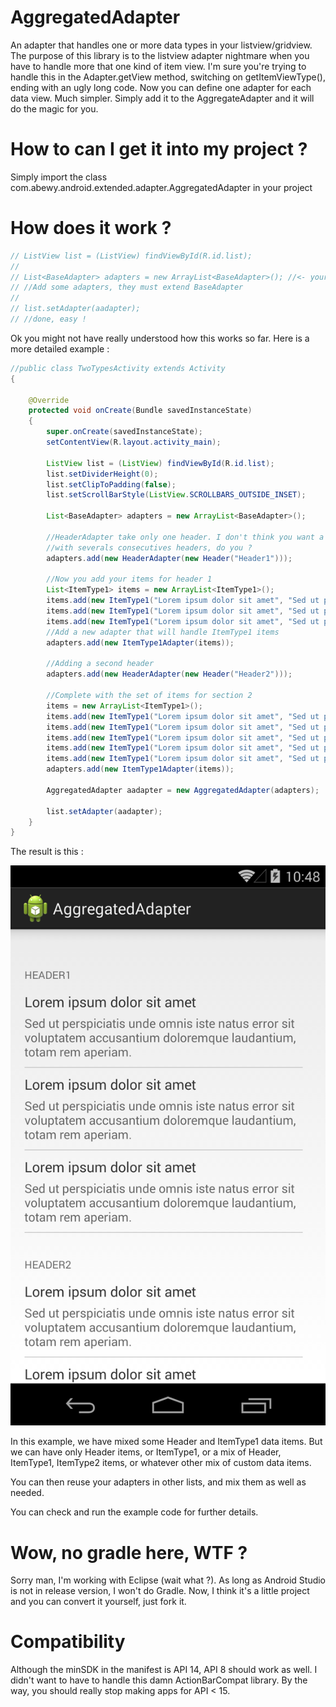 AggregatedAdapter
=================

An adapter that handles one or more data types in your listview/gridview.
The purpose of this library is to the listview adapter nightmare when you have to handle more that one kind of item view.
I'm sure you're trying to handle this in the Adapter.getView method, switching on getItemViewType(), ending with an ugly long code. Now you can define one adapter for each data view. Much simpler. Simply add it to the AggregateAdapter and it will do the magic for you.

How to can I get it into my project ?
=================

Simply import the class com.abewy.android.extended.adapter.AggregatedAdapter in your project


How does it work ?
=================

```java
// ListView list = (ListView) findViewById(R.id.list);
//
// List<BaseAdapter> adapters = new ArrayList<BaseAdapter>(); //<- your "normal" adapters
// //Add some adapters, they must extend BaseAdapter
//
// list.setAdapter(aadapter);
// //done, easy !
```

Ok you might not have really understood how this works so far. Here is a more detailed example :

```java
//public class TwoTypesActivity extends Activity
{

	@Override
	protected void onCreate(Bundle savedInstanceState)
	{
		super.onCreate(savedInstanceState);
		setContentView(R.layout.activity_main);
		
		ListView list = (ListView) findViewById(R.id.list);
		list.setDividerHeight(0);
		list.setClipToPadding(false);
		list.setScrollBarStyle(ListView.SCROLLBARS_OUTSIDE_INSET);
		
		List<BaseAdapter> adapters = new ArrayList<BaseAdapter>();
		
		//HeaderAdapter take only one header. I don't think you want a list
		//with severals consecutives headers, do you ? 
		adapters.add(new HeaderAdapter(new Header("Header1")));
		
		//Now you add your items for header 1
		List<ItemType1> items = new ArrayList<ItemType1>();
		items.add(new ItemType1("Lorem ipsum dolor sit amet", "Sed ut perspiciatis unde omnis iste natus error sit voluptatem accusantium doloremque laudantium, totam rem aperiam."));
		items.add(new ItemType1("Lorem ipsum dolor sit amet", "Sed ut perspiciatis unde omnis iste natus error sit voluptatem accusantium doloremque laudantium, totam rem aperiam."));
		items.add(new ItemType1("Lorem ipsum dolor sit amet", "Sed ut perspiciatis unde omnis iste natus error sit voluptatem accusantium doloremque laudantium, totam rem aperiam."));
		//Add a new adapter that will handle ItemType1 items
		adapters.add(new ItemType1Adapter(items));
		
		//Adding a second header
		adapters.add(new HeaderAdapter(new Header("Header2")));
		
		//Complete with the set of items for section 2
		items = new ArrayList<ItemType1>();
		items.add(new ItemType1("Lorem ipsum dolor sit amet", "Sed ut perspiciatis unde omnis iste natus error sit voluptatem accusantium doloremque laudantium, totam rem aperiam."));
		items.add(new ItemType1("Lorem ipsum dolor sit amet", "Sed ut perspiciatis unde omnis iste natus error sit voluptatem accusantium doloremque laudantium, totam rem aperiam."));
		items.add(new ItemType1("Lorem ipsum dolor sit amet", "Sed ut perspiciatis unde omnis iste natus error sit voluptatem accusantium doloremque laudantium, totam rem aperiam."));
		items.add(new ItemType1("Lorem ipsum dolor sit amet", "Sed ut perspiciatis unde omnis iste natus error sit voluptatem accusantium doloremque laudantium, totam rem aperiam."));
		items.add(new ItemType1("Lorem ipsum dolor sit amet", "Sed ut perspiciatis unde omnis iste natus error sit voluptatem accusantium doloremque laudantium, totam rem aperiam."));
		adapters.add(new ItemType1Adapter(items));
		
		AggregatedAdapter aadapter = new AggregatedAdapter(adapters);
		
		list.setAdapter(aadapter);
	}
}
```

The result is this :

![screen 1](/screenshot1.png)

In this example, we have mixed some Header and ItemType1 data items. But we can have only Header items, or ItemType1, or a mix of Header, ItemType1, ItemType2 items, or whatever other mix of custom data items.

You can then reuse your adapters in other lists, and mix them as well as needed.

You can check and run the example code for further details.


Wow, no gradle here, WTF ?
=================

Sorry man, I'm working with Eclipse (wait what ?). As long as Android Studio is not in release version, I won't do Gradle.
Now, I think it's a little project and you can convert it yourself, just fork it.


Compatibility
=================

Although the minSDK in the manifest is API 14, API 8 should work as well. I didn't want to have to handle this damn ActionBarCompat library. By the way, you should really stop making apps for API < 15.

